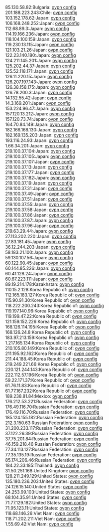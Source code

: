 85.130.58.82:Bulgaria: [ovpn config](vpn/85_130_58_82.ovpn)  
201.188.223.243:Chile: [ovpn config](vpn/201_188_223_243.ovpn)  
103.152.178.62:Japan: [ovpn config](vpn/103_152_178_62.ovpn)  
106.168.248.252:Japan: [ovpn config](vpn/106_168_248_252.ovpn)  
112.68.89.3:Japan: [ovpn config](vpn/112_68_89_3.ovpn)  
114.19.166.236:Japan: [ovpn config](vpn/114_19_166_236.ovpn)  
118.104.100.159:Japan: [ovpn config](vpn/118_104_100_159.ovpn)  
119.230.13.115:Japan: [ovpn config](vpn/119_230_13_115.ovpn)  
121.103.21.26:Japan: [ovpn config](vpn/121_103_21_26.ovpn)  
122.23.140.180:Japan: [ovpn config](vpn/122_23_140_180.ovpn)  
124.211.145.201:Japan: [ovpn config](vpn/124_211_145_201.ovpn)  
125.202.44.37:Japan: [ovpn config](vpn/125_202_44_37.ovpn)  
125.52.118.171:Japan: [ovpn config](vpn/125_52_118_171.ovpn)  
126.11.220.15:Japan: [ovpn config](vpn/126_11_220_15.ovpn)  
126.207.197.143:Japan: [ovpn config](vpn/126_207_197_143.ovpn)  
126.38.158.175:Japan: [ovpn config](vpn/126_38_158_175.ovpn)  
126.78.200.3:Japan: [ovpn config](vpn/126_78_200_3.ovpn)  
14.132.55.42:Japan: [ovpn config](vpn/14_132_55_42.ovpn)  
14.3.169.201:Japan: [ovpn config](vpn/14_3_169_201.ovpn)  
153.224.96.47:Japan: [ovpn config](vpn/153_224_96_47.ovpn)  
157.120.13.212:Japan: [ovpn config](vpn/157_120_13_212.ovpn)  
157.120.73.74:Japan: [ovpn config](vpn/157_120_73_74.ovpn)  
164.70.84.149:Japan: [ovpn config](vpn/164_70_84_149.ovpn)  
182.166.168.130:Japan: [ovpn config](vpn/182_166_168_130.ovpn)  
182.169.135.203:Japan: [ovpn config](vpn/182_169_135_203.ovpn)  
193.116.24.93:Japan: [ovpn config](vpn/193_116_24_93.ovpn)  
1.66.34.201:Japan: [ovpn config](vpn/1_66_34_201.ovpn)  
219.100.37.104:Japan: [ovpn config](vpn/219_100_37_104.ovpn)  
219.100.37.105:Japan: [ovpn config](vpn/219_100_37_105.ovpn)  
219.100.37.107:Japan: [ovpn config](vpn/219_100_37_107.ovpn)  
219.100.37.13:Japan: [ovpn config](vpn/219_100_37_13.ovpn)  
219.100.37.177:Japan: [ovpn config](vpn/219_100_37_177.ovpn)  
219.100.37.182:Japan: [ovpn config](vpn/219_100_37_182.ovpn)  
219.100.37.19:Japan: [ovpn config](vpn/219_100_37_19.ovpn)  
219.100.37.31:Japan: [ovpn config](vpn/219_100_37_31.ovpn)  
219.100.37.49:Japan: [ovpn config](vpn/219_100_37_49.ovpn)  
219.100.37.51:Japan: [ovpn config](vpn/219_100_37_51.ovpn)  
219.100.37.55:Japan: [ovpn config](vpn/219_100_37_55.ovpn)  
219.100.37.58:Japan: [ovpn config](vpn/219_100_37_58.ovpn)  
219.100.37.86:Japan: [ovpn config](vpn/219_100_37_86.ovpn)  
219.100.37.87:Japan: [ovpn config](vpn/219_100_37_87.ovpn)  
219.100.37.96:Japan: [ovpn config](vpn/219_100_37_96.ovpn)  
219.63.29.44:Japan: [ovpn config](vpn/219_63_29_44.ovpn)  
27.113.202.220:Japan: [ovpn config](vpn/27_113_202_220.ovpn)  
27.83.181.45:Japan: [ovpn config](vpn/27_83_181_45.ovpn)  
36.12.244.203:Japan: [ovpn config](vpn/36_12_244_203.ovpn)  
58.183.21.100:Japan: [ovpn config](vpn/58_183_21_100.ovpn)  
59.130.107.56:Japan: [ovpn config](vpn/59_130_107_56.ovpn)  
60.122.90.45:Japan: [ovpn config](vpn/60_122_90_45.ovpn)  
60.144.85.226:Japan: [ovpn config](vpn/60_144_85_226.ovpn)  
60.41.128.24:Japan: [ovpn config](vpn/60_41_128_24.ovpn)  
60.67.223.111:Japan: [ovpn config](vpn/60_67_223_111.ovpn)  
89.19.214.178:Kazakhstan: [ovpn config](vpn/89_19_214_178.ovpn)  
110.15.2.128:Korea Republic of: [ovpn config](vpn/110_15_2_128.ovpn)  
112.165.183.127:Korea Republic of: [ovpn config](vpn/112_165_183_127.ovpn)  
115.90.91.30:Korea Republic of: [ovpn config](vpn/115_90_91_30.ovpn)  
118.222.200.243:Korea Republic of: [ovpn config](vpn/118_222_200_243.ovpn)  
119.197.140.96:Korea Republic of: [ovpn config](vpn/119_197_140_96.ovpn)  
119.199.47.22:Korea Republic of: [ovpn config](vpn/119_199_47_22.ovpn)  
121.159.152.226:Korea Republic of: [ovpn config](vpn/121_159_152_226.ovpn)  
168.126.114.195:Korea Republic of: [ovpn config](vpn/168_126_114_195.ovpn)  
168.126.24.8:Korea Republic of: [ovpn config](vpn/168_126_24_8.ovpn)  
183.97.213.159:Korea Republic of: [ovpn config](vpn/183_97_213_159.ovpn)  
1.217.165.134:Korea Republic of: [ovpn config](vpn/1_217_165_134.ovpn)  
210.105.80.149:Korea Republic of: [ovpn config](vpn/210_105_80_149.ovpn)  
211.195.92.162:Korea Republic of: [ovpn config](vpn/211_195_92_162.ovpn)  
211.44.188.45:Korea Republic of: [ovpn config](vpn/211_44_188_45.ovpn)  
219.249.221.66:Korea Republic of: [ovpn config](vpn/219_249_221_66.ovpn)  
220.121.244.143:Korea Republic of: [ovpn config](vpn/220_121_244_143.ovpn)  
222.112.57.196:Korea Republic of: [ovpn config](vpn/222_112_57_196.ovpn)  
59.22.171.37:Korea Republic of: [ovpn config](vpn/59_22_171_37.ovpn)  
61.76.11.83:Korea Republic of: [ovpn config](vpn/61_76_11_83.ovpn)  
61.77.167.232:Korea Republic of: [ovpn config](vpn/61_77_167_232.ovpn)  
189.238.81.84:Mexico: [ovpn config](vpn/189_238_81_84.ovpn)  
176.212.53.221:Russian Federation: [ovpn config](vpn/176_212_53_221.ovpn)  
176.49.116.70:Russian Federation: [ovpn config](vpn/176_49_116_70.ovpn)  
176.49.116.70:Russian Federation: [ovpn config](vpn/176_49_116_70.ovpn)  
185.124.155.182:Russian Federation: [ovpn config](vpn/185_124_155_182.ovpn)  
212.3.150.63:Russian Federation: [ovpn config](vpn/212_3_150_63.ovpn)  
31.200.233.117:Russian Federation: [ovpn config](vpn/31_200_233_117.ovpn)  
37.122.26.39:Russian Federation: [ovpn config](vpn/37_122_26_39.ovpn)  
37.75.201.84:Russian Federation: [ovpn config](vpn/37_75_201_84.ovpn)  
46.159.218.46:Russian Federation: [ovpn config](vpn/46_159_218_46.ovpn)  
77.34.113.127:Russian Federation: [ovpn config](vpn/77_34_113_127.ovpn)  
77.35.135.19:Russian Federation: [ovpn config](vpn/77_35_135_19.ovpn)  
85.174.206.46:Russian Federation: [ovpn config](vpn/85_174_206_46.ovpn)  
184.22.33.185:Thailand: [ovpn config](vpn/184_22_33_185.ovpn)  
31.50.251.168:United Kingdom: [ovpn config](vpn/31_50_251_168.ovpn)  
128.211.249.129:United States: [ovpn config](vpn/128_211_249_129.ovpn)  
135.180.236.203:United States: [ovpn config](vpn/135_180_236_203.ovpn)  
24.126.15.140:United States: [ovpn config](vpn/24_126_15_140.ovpn)  
24.253.99.103:United States: [ovpn config](vpn/24_253_99_103.ovpn)  
68.104.35.91:United States: [ovpn config](vpn/68_104_35_91.ovpn)  
71.77.129.182:United States: [ovpn config](vpn/71_77_129_182.ovpn)  
71.95.123.11:United States: [ovpn config](vpn/71_95_123_11.ovpn)  
118.68.146.26:Viet Nam: [ovpn config](vpn/118_68_146_26.ovpn)  
118.71.202.211:Viet Nam: [ovpn config](vpn/118_71_202_211.ovpn)  
1.55.69.42:Viet Nam: [ovpn config](vpn/1_55_69_42.ovpn)  
